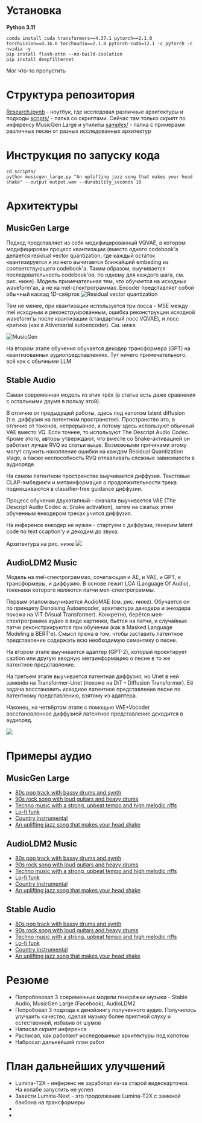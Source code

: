 # Установка

**Python 3.11**

```
conda install cuda transformers==4.37.1 pytorch==2.1.0 torchvision==0.16.0 torchaudio==2.1.0 pytorch-cuda=12.1 -c pytorch -c nvidia -y
pip install flash-attn --no-build-isolation
pip install deepfilternet
```

Мог что-то пропустить

# Структура репозитория

[Research.ipynb](Research.ipynb) - ноутбук, где исследовал различные архитектуры и подходы
[scripts/](scripts/) - папка со скриптами. Сейчас там только скрипт по инференсу MusicGen Large и утилиты
[samples/](samples/) - папка с примерами различных песен от разных исследованных архитектур

# Инструкция по запуску кода

```
cd scripts/
python musicgen_large.py "An uplifting jazz song that makes your head shake" --output output.wav --durability_seconds 10
```

# Архитектуры

## MusicGen Large
Подход представляет из себя модифицированный VQVAE, в котором модифицирован процесс квантизации (вместо одного codebook'a делается residual vector quantization, где каждый остаток квантизируется и из него вычитается ближайший embeding из соответствующего codebook'a. Таким образом, выучивается последовательность codebook'ов, по одному для каждого шага, см. рис. ниже). Модель примечательная тем, что обучается на исходных waveform'ах, а не на mel-спектрограммах. Encoder представляет собой обычный каскад 1D-свёрток
![Residual vector quantization](assets/rvq.webp)

Тем не менее, при квантизации используется три лосса - MSE между mel исходным и реконструированным, ошибка реконструкции исходной waveform'ы после квантизации (стандартный лосс VQVAE), и лосс критика (как в Adversarial autoencoder). См. ниже

![MusicGen](assets/encodec.webp)

На втором этапе обучения обучается декодер трансформера (GPT) на квантизованных аудиопредставлениях. Тут ничего примечательного, всё как с обычными LLM

## Stable Audio

Самая современная модель из этих трёх (в статье есть даже сравнения с остальными двумя в пользу этой).

В отличие от предыдущей работы, здесь под капотом latent diffusion (т.е. диффузия на латентном пространстве). Пространство это, в отличие от токенов, непрерывное, а потому здесь используют обычный VAE вместо VQ. Если точнее, то используют The Descript Audio Codec. Кроме этого, авторы утверждают, что вместе со Snake-активацией он работает лучше RVQ из статьи выше. Возможными причинами этому могут служить накопление ошибки на каждом Residual Quantization stage, а также неспособность RVQ отлавливать сложные зависимости в аудиоряде.

На самом латентном пространстве выучивается диффузия. Текстовые CLAP-эмбединги и метаинформация о продолжительности трека подмешиваются в classifier-free guidance диффузии.

Процесс обучения двухэтапный - сначала выучивается VAE (The Descript Audio Codec w. Snake activation), затем на сжатых этим обученным енкодером треках учится диффузия.

На инференсе енкодер не нужен - стартуем с диффузии, генерим latent code по text ccaption'y и декодим до звука.

Архитектура на рис. ниже
![](assets/stable_audio.png)

## AudioLDM2 Music
Модель на mel-спектрограммах, сочетающая и AE, и VAE, и GPT, и трансформеры, и диффузию. В основе лежит LOA (Language Of Audio), токенами которого являются патчи мел-спектрограммы.

Первым этапом выучивается AudioMAE (см. рис. ниже). Обучается он по принципу Denoising Autoencoder, архитектура декодера и энкодера похожа на ViT (Visual Transformer). Конкретно, берётся мел-спектрограмма аудио в виде картинки, бьётся на патчи, и случайные патчи реконструируются при обучении (как в Masked Language Modeling в BERT'e). Смысл трюка в том, чтобы заставить латентное представление содержать всю необходимую семантику о песне.

На втором этапе выучивается адаптер (GPT-2), который проектирует caption или другую вводную метаинформацию о песне в то же латентное представление.

На третьем этапе выучивается латентная диффузия, но Unet в ней заменён на Transformer-Unet (похоже на DiT - Diffusion Transformer). Её задача восстановить исходное латентное представление песни по латентному представлению, взятому из адаптера.

Наконец, на четвёртом этапе с помощью VAE+Vocoder восстановленное диффузией латентное представление декодится в аудиоряд.

![](assets/audioldm2.jpg)
# Примеры аудио
## MusicGen Large

* [80s pop track with bassy drums and synth](samples/MusicGen_Large/80s_pop_track_with_bassy_drums_and_synth.wav)
* [90s rock song with loud guitars and heavy drums](samples/MusicGen_Large/90s_rock_song_with_loud_guitars_and_heavy_drums.wav)
* [Techno music with a strong, upbeat tempo and high melodic riffs](samples/MusicGen_Large/Techno_music_with_a_strong,_upbeat_tempo_and_high_melodic_riffs.wav) 
* [Lo-fi funk](samples/MusicGen_Large/Lo-fi_funk.wav)
* [Country instrumental](samples/MusicGen_Large/Country_instrumental.wav)
* [An uplifting jazz song that makes your head shake](samples/MusicGen_Large/An_uplifting_jazz_song_that_makes_your_head_shake.wav)



## AudioLDM2 Music

* [80s pop track with bassy drums and synth](samples/AudioLDM2_Music/80s_pop_track_with_bassy_drums_and_synth.wav)
* [90s rock song with loud guitars and heavy drums](samples/AudioLDM2_Music/90s_rock_song_with_loud_guitars_and_heavy_drums.wav)
* [Techno music with a strong, upbeat tempo and high melodic riffs](samples/AudioLDM2_Music/Techno_music_with_a_strong,_upbeat_tempo_and_high_melodic_riffs.wav) 
* [Lo-fi funk](samples/AudioLDM2_Music/Lo-fi_funk.wav)
* [Country instrumental](samples/AudioLDM2_Music/Country_instrumental.wav)
* [An uplifting jazz song that makes your head shake](samples/AudioLDM2_Music/An_uplifting_jazz_song_that_makes_your_head_shake.wav)


## Stable Audio

* [80s pop track with bassy drums and synth](samples/Stable_Audio/80s_pop_track_with_bassy_drums_and_synth.wav)
* [90s rock song with loud guitars and heavy drums](samples/Stable_Audio/90s_rock_song_with_loud_guitars_and_heavy_drums.wav)
* [Techno music with a strong, upbeat tempo and high melodic riffs](samples/Stable_Audio/Techno_music_with_a_strong,_upbeat_tempo_and_high_melodic_riffs.wav) 
* [Lo-fi funk](samples/Stable_Audio/Lo-fi_funk.wav)
* [Country instrumental](samples/Stable_Audio/Country_instrumental.wav)
* [An uplifting jazz song that makes your head shake](samples/Stable_Audio/An_uplifting_jazz_song_that_makes_your_head_shake.wav)


# Резюме

* Попробововал 3 современных модели генерёжки музыки - Stable Audio, MusicGen Large (Facebook), AudioLDM2
* Попробовал 3 подхода к денойзингу полученного аудио. Получилось улучшить качество, сделав музыку более приятной слуху и естественной, избавив от шумов
* Написал скрипт инференса
* Расписал, как работают исследованные архитектуры под капотом
* Набросал дальнейший план работ

# План дальнейших улучшений

* Lumina-T2X - инференс не заработал из-за старой видеокарточки. На колабе запустить не успел
* Завести Lumina-Next - это продолжение Lumina-T2X с заменой бэкбона на трансформеры
* 
* 
